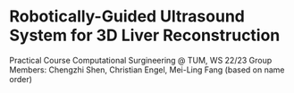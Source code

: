 # Robotically-Guided Ultrasound System for 3D Liver Reconstruction
Practical Course Computational Surgineering @ TUM, WS 22/23
Group Members: Chengzhi Shen, Christian Engel, Mei-Ling Fang (based on name order)
 
